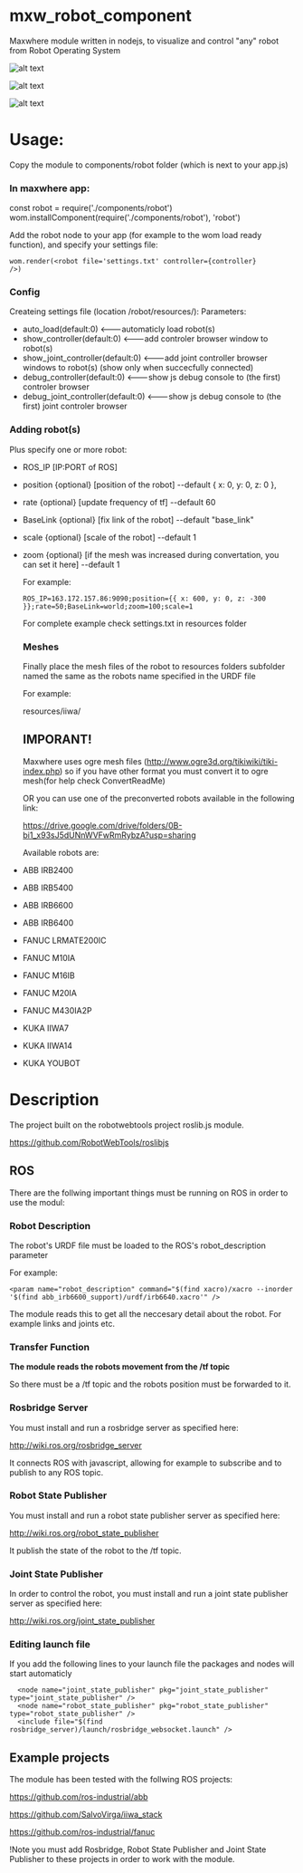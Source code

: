 # mxw_robot_component
Maxwhere module written in nodejs, to visualize and control "any" robot from Robot Operating System


![alt text](https://github.com/nemesgyadam/mxw_robot_component/blob/master/iiwa.JPG "KUKA IIWA with controller")

![alt text](https://github.com/nemesgyadam/mxw_robot_component/blob/master/mxw_robots.JPG "Different robots")

![alt text](https://github.com/nemesgyadam/mxw_robot_component/blob/master/cloud_robots.JPG "Robots running in cloud computer")

# Usage:
Copy the module to components/robot folder (which is next to your app.js)

### In maxwhere app:
const robot = require('./components/robot')
wom.installComponent(require('./components/robot'), 'robot')

Add the robot node to your app (for example to the wom load ready function), and specify your settings file:

  ```
  wom.render(<robot file='settings.txt' controller={controller}
  />)
  ```
  
  ### Config
  Createing settings file (location /robot/resources/):
  Parameters:
  * auto_load(default:0)                    <---automaticly load robot(s)
  * show_controller(default:0)              <---add controler browser window to robot(s)
  * show_joint_controller(default:0)        <---add joint controller browser windows to robot(s) (show only when succecfully connected)
  * debug_controller(default:0)             <---show js debug console to (the first) controler browser
  * debug_joint_controller(default:0)       <---show js debug console to (the first) joint controler browser
  
  ### Adding robot(s)
  Plus specify one or more robot:
* ROS_IP [IP:PORT of ROS]
* position {optional} [position of the robot]  --default { x: 0, y: 0, z: 0 },
* rate {optional} [update frequency of tf]     --default 60
* BaseLink {optional} [fix link of the robot]  --default "base_link"
* scale {optional} [scale of the robot]        --default 1
* zoom {optional} [if the mesh was increased during convertation, you can set it here] --default 1
     
  For example:
  
  ```
  ROS_IP=163.172.157.86:9090;position={{ x: 600, y: 0, z: -300 }};rate=50;BaseLink=world;zoom=100;scale=1
  ```
  
  For complete example check settings.txt in resources folder
  
  ### Meshes
  
  Finally place the mesh files of the robot to resources folders subfolder named the same as the robots name specified in the URDF file
 
  For example:
 
  resources/iiwa/
  
  ## **IMPORANT!**
  Maxwhere uses ogre mesh files (http://www.ogre3d.org/tikiwiki/tiki-index.php) so if you have other format you must convert it to ogre   mesh(for help check ConvertReadMe)
  
  OR you can use one of the preconverted robots available in the following link:
  
  https://drive.google.com/drive/folders/0B-bi1_x93sJ5dUNnWVFwRmRybzA?usp=sharing
  
  Available robots are:
  
* ABB IRB2400
* ABB IRB5400
* ABB IRB6600
* ABB IRB6400
* FANUC LRMATE200IC
* FANUC M10IA
* FANUC M16IB
* FANUC M20IA
* FANUC M430IA2P
* KUKA IIWA7
* KUKA IIWA14
* KUKA YOUBOT

# Description

The project built on the robotwebtools project roslib.js module.

https://github.com/RobotWebTools/roslibjs


## ROS

There are the follwing important things must be running on ROS in order to use the modul:

### Robot Description
The robot's URDF file must be loaded to the ROS's robot_description parameter

For example:
  ```
<param name="robot_description" command="$(find xacro)/xacro --inorder '$(find abb_irb6600_support)/urdf/irb6640.xacro'" />
  ```

The module reads this to get all the neccesary detail about the robot. For example links and joints etc.

### Transfer Function

**The module reads the robots movement from the /tf topic**

So there must be a /tf topic and the robots position must be forwarded to it.

### Rosbridge Server

You must install and run a rosbridge server as specified here:

http://wiki.ros.org/rosbridge_server

It connects ROS with javascript, allowing for example to subscribe and to publish to any ROS topic.

### Robot State Publisher

You must install and run a robot state publisher server as specified here:

http://wiki.ros.org/robot_state_publisher

It publish the state of the robot to the /tf topic.

### Joint State Publisher

In order to control the robot, you must install and run a joint state publisher server as specified here:

http://wiki.ros.org/joint_state_publisher

### Editing launch file

If you add the following lines to your launch file the packages and nodes will start automaticly
  ```
	<node name="joint_state_publisher" pkg="joint_state_publisher" type="joint_state_publisher" />
	<node name="robot_state_publisher" pkg="robot_state_publisher" type="robot_state_publisher" />
	<include file="$(find rosbridge_server)/launch/rosbridge_websocket.launch" />
  ```

## Example projects

The module has been tested with the follwing ROS projects:

https://github.com/ros-industrial/abb

https://github.com/SalvoVirga/iiwa_stack

https://github.com/ros-industrial/fanuc

!Note you must add Rosbridge, Robot State Publisher and Joint State Publisher to these projects in order to work with the module.